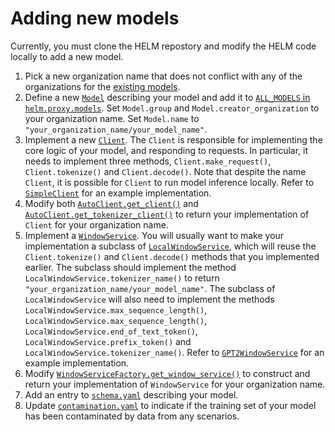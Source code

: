 # Adding new models

Currently, you must clone the HELM repostory and modify the HELM code locally to add a new model.

1. Pick a new organization name that does not conflict with any of the organizations for the [existing models](models.md).
2. Define a new [`Model`](https://github.com/stanford-crfm/helm/blob/v0.2.0/src/helm/proxy/models.py#L39) describing your model and add it to [`ALL_MODELS` in `helm.proxy.models`](https://github.com/stanford-crfm/helm/blob/main/src/helm/proxy/models.py#L88). Set `Model.group` and `Model.creator_organization` to your organization name. Set `Model.name` to  `"your_organization_name/your_model_name"`.
3. Implement a new [`Client`](https://github.com/stanford-crfm/helm/blob/v0.2.0/src/helm/proxy/clients/client.py#L16). The `Client` is responsible for implementing the core logic of your model, and responding to requests. In particular, it needs to implement three methods, `Client.make_request()`, `Client.tokenize()` and `Client.decode()`. Note that despite the name `Client`, it is possible for `Client` to run model inference locally. Refer to [`SimpleClient`](https://github.com/stanford-crfm/helm/blob/v0.2.0/src/helm/proxy/clients/simple_client.py#L15) for an example implementation.
4. Modify both [`AutoClient.get_client()`](https://github.com/stanford-crfm/helm/blob/v0.2.0/src/helm/proxy/clients/auto_client.py#L56) and [`AutoClient.get_tokenizer_client()`](https://github.com/stanford-crfm/helm/blob/v0.2.0/src/helm/proxy/clients/auto_client.py#L143) to return your implementation of `Client` for your organization name.
5. Implement a [`WindowService`](https://github.com/stanford-crfm/helm/blob/v0.2.0/src/helm/benchmark/window_services/window_service.py#L24). You will usually want to make your implementation a subclass of [`LocalWindowService`](https://github.com/stanford-crfm/helm/blob/v0.2.0/src/helm/benchmark/window_services/local_window_service.py#L15), which will reuse the `Client.tokenize()` and `Client.decode()` methods that you implemented earlier. The subclass should implement the method `LocalWindowService.tokenizer_name()` to return `"your_organization_name/your_model_name"`. The subclass of `LocalWindowService` will also need to implement the methods `LocalWindowService.max_sequence_length()`, `LocalWindowService.max_sequence_length()`, `LocalWindowService.end_of_text_token()`, `LocalWindowService.prefix_token()` and `LocalWindowService.tokenizer_name()`. Refer to [`GPT2WindowService`](https://github.com/stanford-crfm/helm/blob/v0.2.0/src/helm/benchmark/window_services/gpt2_window_service.py#L5) for an example implementation.
6. Modify [`WindowServiceFactory.get_window_service()`](https://github.com/stanford-crfm/helm/blob/v0.2.0/src/helm/benchmark/window_services/window_service_factory.py#L30) to construct and return your implementation of `WindowService` for your organization name.
7. Add an entry to [`schema.yaml`](https://github.com/stanford-crfm/helm/blob/v0.2.0/src/helm/benchmark/static/schema.yaml) describing your model.
8. Update [`contamination.yaml`](https://github.com/stanford-crfm/helm/blob/v0.2.0/src/helm/benchmark/static/contamination.yaml) to indicate if the training set of your model has been contaminated by data from any scenarios.
